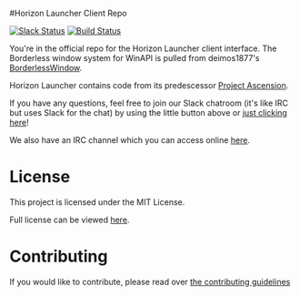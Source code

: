 #Horizon Launcher Client Repo 

[![Slack Status](http://horizonlauncher-slack.herokuapp.com/badge.svg)](http://slack.launchhorizon.com)
[![Build Status](https://travis-ci.org/HorizonLauncher/Client.svg?branch=dev)](https://travis-ci.org/HorizonLauncher/Client)

You're in the official repo for the Horizon Launcher client interface. The Borderless window system for WinAPI is pulled from deimos1877's [BorderlessWindow](http://github.com/deimos1877/BorderlessWindow).

Horizon Launcher contains code from its predescessor [Project Ascension](https://github.com/Proj-Ascension).

If you have any questions, feel free to join our Slack chatroom (it's like IRC but uses Slack for the chat) by using the little button above or [just clicking here](http://horizonlauncher-slack.herokuapp.com)!

We also have an IRC channel which you can access online [here](https://kiwiirc.com/client/irc.freenode.net/horizonlauncher).

# License
This project is licensed under the MIT License.

Full license can be viewed [here](LICENSE).

# Contributing
If you would like to contribute, please read over [the contributing guidelines](CONTRIBUTING.md)
